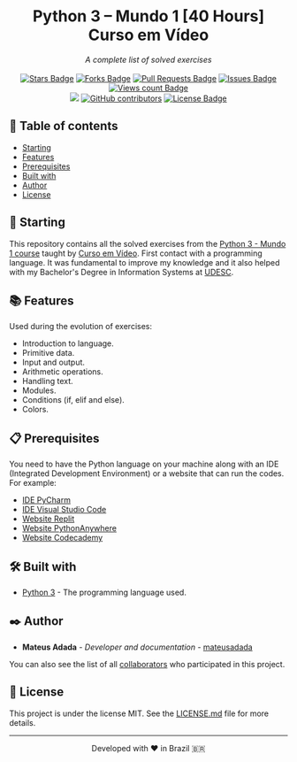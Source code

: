 <h1 align="center">Python 3 – Mundo 1 [40 Hours] Curso em Vídeo</h1>
<div align="center"><i>A complete list of solved exercises</i><br><br>
<a href="https://github.com/mateusadada/python3-mundo1-cursoemvideo/stargazers"><img src="https://img.shields.io/github/stars/mateusadada/python3-mundo1-cursoemvideo" alt="Stars Badge"/></a>
<a href="https://github.com/mateusadada/python3-mundo1-cursoemvideo/network/members"><img src="https://img.shields.io/github/forks/mateusadada/python3-mundo1-cursoemvideo" alt="Forks Badge"/></a>
<a href="https://github.com/mateusadada/python3-mundo1-cursoemvideo/pulls"><img src="https://img.shields.io/github/issues-pr/mateusadada/python3-mundo1-cursoemvideo" alt="Pull Requests Badge"/></a>
<a href="https://github.com/mateusadada/python3-mundo1-cursoemvideo/issues"><img src="https://img.shields.io/github/issues/mateusadada/python3-mundo1-cursoemvideo" alt="Issues Badge"/></a>
<a href="https://github.com/python3-mundo1-cursoemvideo"><img src="https://komarev.com/ghpvc/?username=python3-mundo1-cursoemvideo&color=447ff7&label=views" alt="Views count Badge"/></a>
<br><a href="https://mateusadada.github.io/python3-mundo1-cursoemvideo/" target="blank"><img src="https://img.shields.io/website?url=https%3A%2F%2Fmateusadada.github.io%2Fpython3-mundo1-cursoemvideo&logo=github" /></a>
<a href="https://github.com/mateusadada/python3-mundo1-cursoemvideo/graphs/contributors"><img alt="GitHub contributors" src="https://img.shields.io/github/contributors/mateusadada/python3-mundo1-cursoemvideo?color=2b9348"></a>
<a href="https://github.com/mateusadada/python3-mundo1-cursoemvideo/blob/main/LICENSE"><img src="https://img.shields.io/github/license/mateusadada/python3-mundo1-cursoemvideo?color=2b9348" alt="License Badge"/></a>
</div>

## 📜 Table of contents

- [Starting](#-starting)
- [Features](#-features)
- [Prerequisites](#-prerequisites)
- [Built with](#️-built-with)
- [Author](#️-author)
- [License](#-license)

## 🚀 Starting

This repository contains all the solved exercises from the [Python 3 - Mundo 1 course](https://www.cursoemvideo.com/curso/python-3-mundo-1/) taught by [Curso em Vídeo](https://www.cursoemvideo.com/). First contact with a programming language. It was fundamental to improve my knowledge and it also helped with my Bachelor's Degree in Information Systems at [UDESC](https://www.udesc.br/).

## 📚 Features

Used during the evolution of exercises:

- Introduction to language.
- Primitive data.
- Input and output.
- Arithmetic operations.
- Handling text.
- Modules.
- Conditions (if, elif and else).
- Colors.

## 📋 Prerequisites

You need to have the Python language on your machine along with an IDE (Integrated Development Environment) or a website that can run the codes. For example:

* [IDE PyCharm](https://www.jetbrains.com/pycharm/)
* [IDE Visual Studio Code](https://code.visualstudio.com/)
* [Website Replit](https://replit.com/)
* [Website PythonAnywhere](https://www.pythonanywhere.com/)
* [Website Codecademy](https://www.codecademy.com/)

## 🛠️ Built with

* [Python 3](https://www.python.org/) - The programming language used.

## ✒️ Author

* **Mateus Adada** - *Developer and documentation* - [mateusadada](https://github.com/mateusadada)

You can also see the list of all [collaborators](https://github.com/mateusadada/python3-mundo1-cursoemvideo/graphs/contributors) who participated in this project.

## 📄 License

This project is under the license MIT. See the [LICENSE.md](https://github.com/mateusadada/python3-mundo1-cursoemvideo/blob/main/LICENSE) file for more details.

<hr><p align="center">Developed with ❤️ in Brazil 🇧🇷</p>
